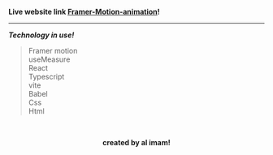 **Live website link <ins>[Framer-Motion-animation](https://al-imam-box-animation.netlify.app/)</ins>!**

<hr>

**_Technology in use!_**

> Framer motion <br>
> useMeasure <br>
> React <br>
> Typescript <br>
> vite <br>
> Babel <br>
> Css <br>
> Html

<br>

**<p align="center">created by al imam!</p>**
